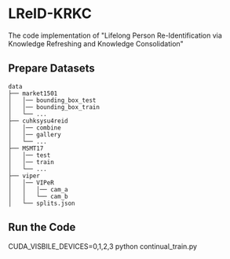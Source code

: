 # LReID-KRKC
The code implementation of "Lifelong Person Re-Identification via Knowledge Refreshing and Knowledge Consolidation"
## Prepare Datasets
```
data
├── market1501
│   │── bounding_box_test
│   │── bounding_box_train
│   └── ...
├── cuhksysu4reid
│   │── combine
│   │── gallery
│   └── ...
├── MSMT17
│   │── test
│   │── train
│   └── ...
├── viper
│   │── VIPeR
│   │   │── cam_a
│   │   └── cam_b 
│   └── splits.json
```  	
## Run the Code
CUDA_VISBILE_DEVICES=0,1,2,3 python continual_train.py
